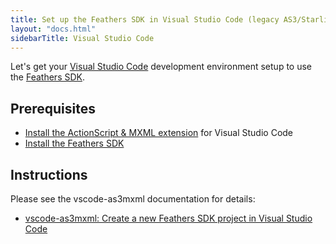 ```yaml
---
title: Set up the Feathers SDK in Visual Studio Code (legacy AS3/Starling version)
layout: "docs.html"
sidebarTitle: Visual Studio Code
---
```


Let's get your [Visual Studio Code](https://code.visualstudio.com/) development environment setup to use the [Feathers SDK](/learn/as3-starling/sdk/).

## Prerequisites

- [Install the ActionScript & MXML extension](https://github.com/BowlerHatLLC/vscode-as3mxml/wiki/Install-the-ActionScript-and-MXML-extension-for-Visual-Studio-Code) for Visual Studio Code
- [Install the Feathers SDK](./installation-instructions.md)

## Instructions

Please see the vscode-as3mxml documentation for details:

- [vscode-as3mxml: Create a new Feathers SDK project in Visual Studio Code](https://github.com/BowlerHatLLC/vscode-nextgenas/wiki/Create-a-new-ActionScript-project-in-Visual-Studio-Code-that-targets-the-Feathers-SDK)
